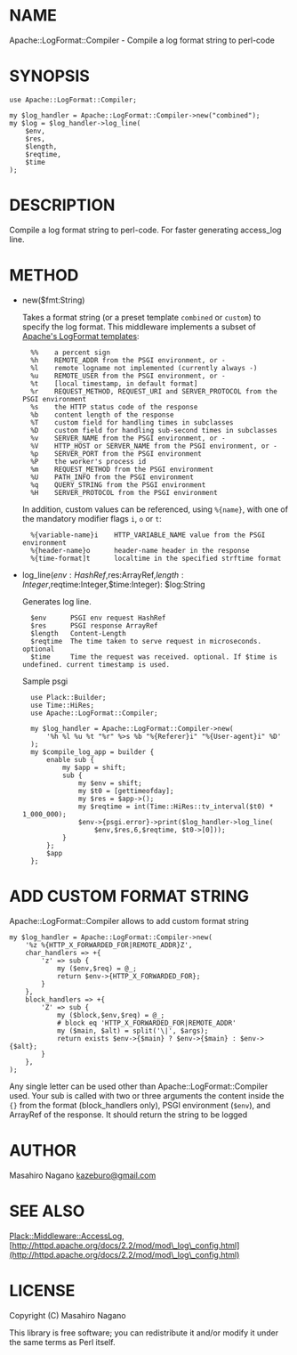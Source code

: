 # NAME

Apache::LogFormat::Compiler - Compile a log format string to perl-code 

# SYNOPSIS

    use Apache::LogFormat::Compiler;

    my $log_handler = Apache::LogFormat::Compiler->new("combined");
    my $log = $log_handler->log_line(
        $env,
        $res,
        $length,
        $reqtime,
        $time
    );

# DESCRIPTION

Compile a log format string to perl-code. For faster generating access\_log line.

# METHOD

- new($fmt:String)

    Takes a format string (or a preset template `combined` or `custom`)
    to specify the log format. This middleware implements a subset of
    [Apache's LogFormat templates](http://httpd.apache.org/docs/2.0/mod/mod\_log\_config.html):

        %%    a percent sign
        %h    REMOTE_ADDR from the PSGI environment, or -
        %l    remote logname not implemented (currently always -)
        %u    REMOTE_USER from the PSGI environment, or -
        %t    [local timestamp, in default format]
        %r    REQUEST_METHOD, REQUEST_URI and SERVER_PROTOCOL from the PSGI environment
        %s    the HTTP status code of the response
        %b    content length of the response
        %T    custom field for handling times in subclasses
        %D    custom field for handling sub-second times in subclasses
        %v    SERVER_NAME from the PSGI environment, or -
        %V    HTTP_HOST or SERVER_NAME from the PSGI environment, or -
        %p    SERVER_PORT from the PSGI environment
        %P    the worker's process id
        %m    REQUEST_METHOD from the PSGI environment
        %U    PATH_INFO from the PSGI environment
        %q    QUERY_STRING from the PSGI environment
        %H    SERVER_PROTOCOL from the PSGI environment

    In addition, custom values can be referenced, using `%{name}`,
    with one of the mandatory modifier flags `i`, `o` or `t`:

        %{variable-name}i    HTTP_VARIABLE_NAME value from the PSGI environment
        %{header-name}o      header-name header in the response
        %{time-format]t      localtime in the specified strftime format

- log\_line($env:HashRef,$res:ArrayRef,$length:Integer,$reqtime:Integer,$time:Integer): $log:String

    Generates log line.

        $env      PSGI env request HashRef
        $res      PSGI response ArrayRef
        $length   Content-Length
        $reqtime  The time taken to serve request in microseconds. optional
        $time     Time the request was received. optional. If $time is undefined. current timestamp is used.

    Sample psgi 

        use Plack::Builder;
        use Time::HiRes;
        use Apache::LogFormat::Compiler;

        my $log_handler = Apache::LogFormat::Compiler->new(
            '%h %l %u %t "%r" %>s %b "%{Referer}i" "%{User-agent}i" %D'
        );
        my $compile_log_app = builder {
            enable sub {
                my $app = shift;
                sub {
                    my $env = shift;
                    my $t0 = [gettimeofday];
                    my $res = $app->();
                    my $reqtime = int(Time::HiRes::tv_interval($t0) * 1_000_000);
                    $env->{psgi.error}->print($log_handler->log_line(
                        $env,$res,6,$reqtime, $t0->[0]));
                }
            };
            $app
        };

# ADD CUSTOM FORMAT STRING

Apache::LogFormat::Compiler allows to add custom format string

    my $log_handler = Apache::LogFormat::Compiler->new(
        '%z %{HTTP_X_FORWARDED_FOR|REMOTE_ADDR}Z',
        char_handlers => +{
            'z' => sub {
                my ($env,$req) = @_;
                return $env->{HTTP_X_FORWARDED_FOR};
            }
        },
        block_handlers => +{
            'Z' => sub {
                my ($block,$env,$req) = @_;
                # block eq 'HTTP_X_FORWARDED_FOR|REMOTE_ADDR'
                my ($main, $alt) = split('\|', $args);
                return exists $env->{$main} ? $env->{$main} : $env->{$alt};
            }
        },
    );

Any single letter can be used other than Apache::LogFormat::Compiler used.
Your sub is called with two or three arguments the content inside the `{}` 
from the format (block\_handlers only), PSGI environment (`$env`), 
and ArrayRef of the response. It should return the string to be logged

# AUTHOR

Masahiro Nagano <kazeburo@gmail.com>

# SEE ALSO

[Plack::Middleware::AccessLog](http://search.cpan.org/perldoc?Plack::Middleware::AccessLog), [http://httpd.apache.org/docs/2.2/mod/mod\_log\_config.html](http://httpd.apache.org/docs/2.2/mod/mod\_log\_config.html)

# LICENSE

Copyright (C) Masahiro Nagano

This library is free software; you can redistribute it and/or modify
it under the same terms as Perl itself.
